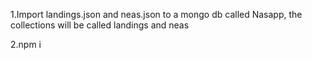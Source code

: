 1.Import landings.json and neas.json to a mongo db called Nasapp, the collections will be called landings and neas

2.npm i
